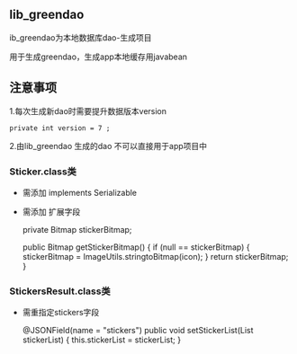## lib_greendao

ib_greendao为本地数据库dao-生成项目

用于生成greendao，生成app本地缓存用javabean

## 注意事项

1.每次生成新dao时需要提升数据版本version

    private int version = 7 ;

2.由lib_greendao 生成的dao 不可以直接用于app项目中

### Sticker.class类

* 需添加 implements Serializable


* 需添加 扩展字段


    private Bitmap stickerBitmap;

    public Bitmap getStickerBitmap() {
            if (null == stickerBitmap) {
                stickerBitmap = ImageUtils.stringtoBitmap(icon);
            }
            return stickerBitmap;
        }
        
### StickersResult.class类

* 需重指定stickers字段


    @JSONField(name = "stickers")
    public void setStickerList(List<Sticker> stickerList) {
           this.stickerList = stickerList;
    }